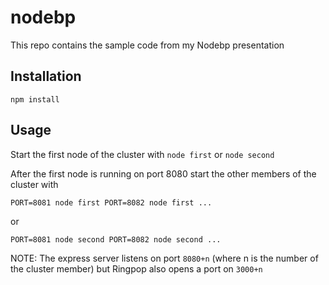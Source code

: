 # nodebp
This repo contains the sample code from my Nodebp presentation

## Installation
`
npm install
`

## Usage

Start the first node of the cluster with `node first` or `node second`

After the first node is running on port 8080 start the other members of the cluster with

`
PORT=8081 node first
PORT=8082 node first
...
`

or

`
PORT=8081 node second
PORT=8082 node second
...
`

NOTE: The express server listens on port `8080+n` (where n is the number of the cluster member) but Ringpop also opens a port on `3000+n`

